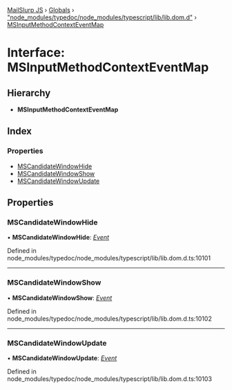 [MailSlurp JS](../README.md) › [Globals](../globals.md) › ["node_modules/typedoc/node_modules/typescript/lib/lib.dom.d"](../modules/_node_modules_typedoc_node_modules_typescript_lib_lib_dom_d_.md) › [MSInputMethodContextEventMap](_node_modules_typedoc_node_modules_typescript_lib_lib_dom_d_.msinputmethodcontexteventmap.md)

# Interface: MSInputMethodContextEventMap

## Hierarchy

* **MSInputMethodContextEventMap**

## Index

### Properties

* [MSCandidateWindowHide](_node_modules_typedoc_node_modules_typescript_lib_lib_dom_d_.msinputmethodcontexteventmap.md#mscandidatewindowhide)
* [MSCandidateWindowShow](_node_modules_typedoc_node_modules_typescript_lib_lib_dom_d_.msinputmethodcontexteventmap.md#mscandidatewindowshow)
* [MSCandidateWindowUpdate](_node_modules_typedoc_node_modules_typescript_lib_lib_dom_d_.msinputmethodcontexteventmap.md#mscandidatewindowupdate)

## Properties

###  MSCandidateWindowHide

• **MSCandidateWindowHide**: *[Event](_node_modules_typedoc_node_modules_typescript_lib_lib_dom_d_.event.md)*

Defined in node_modules/typedoc/node_modules/typescript/lib/lib.dom.d.ts:10101

___

###  MSCandidateWindowShow

• **MSCandidateWindowShow**: *[Event](_node_modules_typedoc_node_modules_typescript_lib_lib_dom_d_.event.md)*

Defined in node_modules/typedoc/node_modules/typescript/lib/lib.dom.d.ts:10102

___

###  MSCandidateWindowUpdate

• **MSCandidateWindowUpdate**: *[Event](_node_modules_typedoc_node_modules_typescript_lib_lib_dom_d_.event.md)*

Defined in node_modules/typedoc/node_modules/typescript/lib/lib.dom.d.ts:10103
